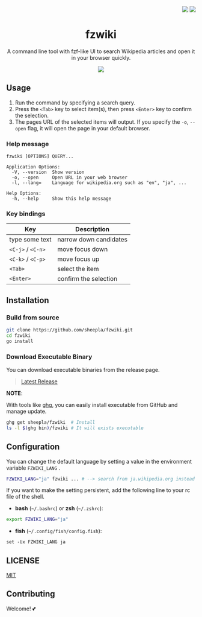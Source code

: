 
<div align="right">
    <img src="https://img.shields.io/static/v1?label=Language&message=Go&color=blue&style=flat-square"/>
    <img src="https://img.shields.io/static/v1?label=License&message=MIT&color=blue&style=flat-square"/>
</div>

<div align="center"><h1>fzwiki</h1></div>

<div align="center">

A command line tool with fzf-like UI to search Wikipedia articles and open it in your browser quickly.

<img src="https://user-images.githubusercontent.com/62412884/148137551-4d2523e6-3292-48bf-896a-52d09f9d0a3e.png" />
</div>

## Usage

1. Run the command by specifying a search query.
2. Press the `<Tab>` key to select item(s), then press `<Enter>` key to confirm the selection.
3. The pages URL of the selected items will output. If you specify the `-o`, `--open` flag, it will open the page in your default browser.

### Help message

```
fzwiki [OPTIONS] QUERY...

Application Options:
  -V, --version  Show version
  -o, --open     Open URL in your web browser
  -l, --lang=    Language for wikipedia.org such as "en", "ja", ...

Help Options:
  -h, --help     Show this help message
```

### Key bindings

|Key              |Description           |
|-----------------|----------------------|
|type some text   |narrow down candidates|
|`<C-j>` / `<C-n>`|move focus down       |
|`<C-k>` / `<C-p>`|move focus up         |
|`<Tab>`          |select the item       |
|`<Enter>`        |confirm the selection |

## Installation

### Build from source

```bash
git clone https://github.com/sheepla/fzwiki.git
cd fzwiki
go install
```

### Download Executable Binary

You can download executable binaries from the release page.

> [Latest Release](https://github.com/sheepla/fzwiki/releases/latest)

**NOTE**:

With tools like [ghg](https://github.com/songmu/ghg), you can easily install executable from GitHub and manage update.

```bash
ghg get sheepla/fzwiki  # Install
ls -l $(ghg bin)/fzwiki # It will exists executable
```

## Configuration

You can change the default language by setting a value in the environment variable `FZWIKI_LANG` .

```bash
FZWIKI_LANG="ja" fzwiki ... # --> search from ja.wikipedia.org instead of en.wikipedia.org
```

If you want to make the setting persistent,
add the following line to your rc file of the shell.


- **bash** (`~/.bashrc`) or **zsh** (`~/.zshrc`):

```bash
export FZWIKI_LANG="ja"
```

- **fish** (`~/.config/fish/config.fish`):

```fish
set -Ux FZWIKI_LANG ja
```

## LICENSE

[MIT](./LICENSE)

## Contributing

Welcome! 💕
